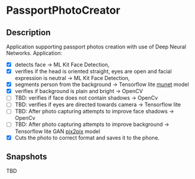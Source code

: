 # PassportPhotoCreator

## Description

Application supporting passport photos creation with use of Deep Neural Networks. Application:
- [x] detects face -> ML Kit Face Detection,
- [x] verifies if the head is oriented straight, eyes are open and facial expression is neutral -> ML Kit Face Detection,
- [x] segments person from the background -> Tensorflow lite [munet](https://github.com/tensorflow/examples/tree/master/lite/examples/image_segmentation/android) model
- [x] verifies if background is plain and bright -> OpenCV
- [ ] TBD: verifies if face does not contain shadows -> OpenCv
- [ ] TBD: verifies if eyes are directed towards camera -> Tensorflow lite
- [ ] TBD: After photo capturing attempts to improve face shadows -> OpenCv
- [ ] TBD: After photo capturing attempts to improve background -> Tensorflow lite GAN [pix2pix](https://github.com/affinelayer/pix2pix-tensorflow) model
- [x] Cuts the photo to correct format and saves it to the phone.

## Snapshots

TBD